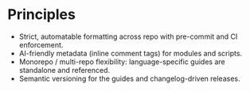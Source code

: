 
# Principles

- Strict, automatable formatting across repo with pre-commit and CI enforcement.
- AI-friendly metadata (inline comment tags) for modules and scripts.
- Monorepo / multi-repo flexibility: language-specific guides are standalone and referenced.
- Semantic versioning for the guides and changelog-driven releases.
